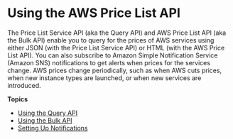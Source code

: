 # Using the AWS Price List API<a name="price-changes"></a>

The Price List Service API \(aka the Query API\) and AWS Price List API \(aka the Bulk API\) enable you to query for the prices of AWS services using either JSON \(with the Price List Service API\) or HTML \(with the AWS Price List API\)\. You can also subscribe to Amazon Simple Notification Service \(Amazon SNS\) notifications to get alerts when prices for the services change\. AWS prices change periodically, such as when AWS cuts prices, when new instance types are launched, or when new services are introduced\.

**Topics**
+ [Using the Query API](using-pelong.md)
+ [Using the Bulk API](using-ppslong.md)
+ [Setting Up Notifications](price-notification.md)